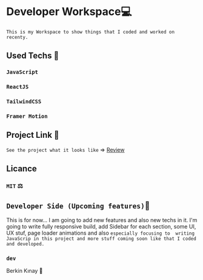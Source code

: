 # Developer Workspace💻
`This is my Workspace to show things that I coded and worked on recenty.`

## Used Techs 🥰

### `JavaScript`
### `ReactJS`
### `TailwindCSS`
### `Framer Motion`


## Project Link 🔭

`See the project what it looks like` => [Review](https://developer-workspace.vercel.app/)

## Licance
### `MIT` ⚖️

## `Developer Side (Upcoming features)`💫
This is for now... I am going to add new features and also new techs in it. I'm going to write fully responsive build, add Sidebar for each section, some UI, UX stuf, page loader animations and also `especially focusing to  writing JavaScrip in this project and more stuff coming soon like that I coded and developed.` 

### `dev`
Berkin Kınay 👤
